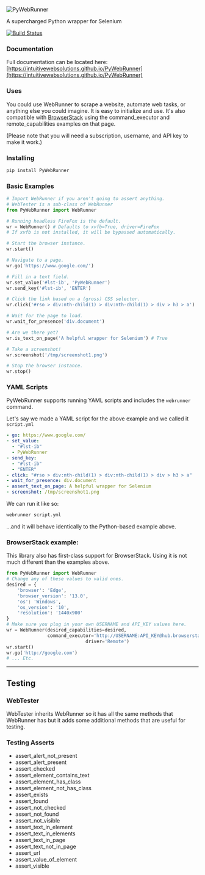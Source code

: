 ![PyWebRunner](http://iws-public.s3.amazonaws.com/Media/PyWebRunner.png)

A supercharged Python wrapper for Selenium

[![Build Status](https://travis-ci.org/IntuitiveWebSolutions/PyWebRunner.svg?branch=master)](https://travis-ci.org/IntuitiveWebSolutions/PyWebRunner)

### Documentation
Full documentation can be located here: [https://intuitivewebsolutions.github.io/PyWebRunner](https://intuitivewebsolutions.github.io/PyWebRunner)

### Uses
You could use WebRunner to scrape a website, automate web tasks, or anything else you could imagine. It is easy to initialize and use. It's also compatible with [BrowserStack](https://www.browserstack.com/automate/python) using the command_executor and remote_capabilities examples on that page.

(Please note that you will need a subscription, username, and API key to make it work.)

### Installing

```bash
pip install PyWebRunner
```

### Basic Examples

```python
# Import WebRunner if you aren't going to assert anything.
# WebTester is a sub-class of WebRunner
from PyWebRunner import WebRunner

# Running headless FireFox is the default.
wr = WebRunner() # Defaults to xvfb=True, driver=FireFox
# If xvfb is not installed, it will be bypassed automatically.

# Start the browser instance.
wr.start()

# Navigate to a page.
wr.go('https://www.google.com/')

# Fill in a text field.
wr.set_value('#lst-ib', 'PyWebRunner')
wr.send_key('#lst-ib', 'ENTER')

# Click the link based on a (gross) CSS selector.
wr.click('#rso > div:nth-child(1) > div:nth-child(1) > div > h3 > a')

# Wait for the page to load.
wr.wait_for_presence('div.document')

# Are we there yet?
wr.is_text_on_page('A helpful wrapper for Selenium') # True

# Take a screenshot!
wr.screenshot('/tmp/screenshot1.png')

# Stop the browser instance.
wr.stop()
```

### YAML Scripts

PyWebRunner supports running YAML scripts and includes the `webrunner` command.

Let's say we made a YAML script for the above example and we called it `script.yml`

```yaml
- go: https://www.google.com/
- set_value:
  - "#lst-ib"
  - PyWebRunner
- send_key:
  - "#lst-ib"
  - "ENTER"
- click: "#rso > div:nth-child(1) > div:nth-child(1) > div > h3 > a"
- wait_for_presence: div.document
- assert_text_on_page: A helpful wrapper for Selenium
- screenshot: /tmp/screenshot1.png
```

We can run it like so:

```bash
webrunner script.yml
```

...and it will behave identically to the Python-based example above.

### BrowserStack example:

This library also has first-class support for BrowserStack. Using it is not much different than the examples above.

```python
from PyWebRunner import WebRunner
# Change any of these values to valid ones.
desired = {
	'browser': 'Edge',
	'browser_version': '13.0',
	'os': 'Windows',
	'os_version': '10',
	'resolution': '1440x900'
}
# Make sure you plug in your own USERNAME and API_KEY values here.
wr = WebRunner(desired_capabilities=desired,
               command_executor='http://USERNAME:API_KEY@hub.browserstack.com:80/wd/hub',
							 driver='Remote')
wr.start()
wr.go('http://google.com')
# ... Etc.
```
----

## Testing

### WebTester

WebTester inherits WebRunner so it has all the same methods that WebRunner has but it adds some additional methods that are useful for testing.

### Testing Asserts
- assert_alert_not_present
- assert_alert_present
- assert_checked
- assert_element_contains_text
- assert_element_has_class
- assert_element_not_has_class
- assert_exists
- assert_found
- assert_not_checked
- assert_not_found
- assert_not_visible
- assert_text_in_element
- assert_text_in_elements
- assert_text_in_page
- assert_text_not_in_page
- assert_url
- assert_value_of_element
- assert_visible
